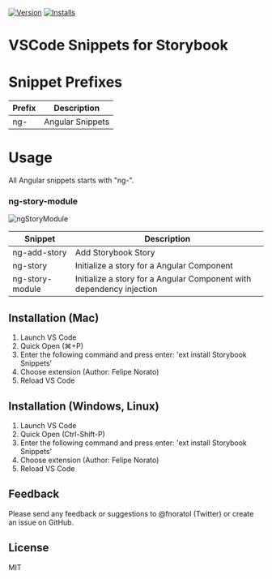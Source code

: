 [![Version](https://vsmarketplacebadge.apphb.com/version/norato.storybook-snippets.svg)](https://marketplace.visualstudio.com/items?itemName=norato.storybook-snippets)
[![Installs](https://vsmarketplacebadge.apphb.com/installs-short/norato.storybook-snippets.svg)](https://marketplace.visualstudio.com/items?itemName=norato.storybook-snippets)

# VSCode Snippets for Storybook

# Snippet Prefixes

| Prefix | Description |
| ------- | ----------|
| ng- | Angular Snippets |

# Usage

All Angular snippets starts with "ng-".

### ng-story-module

![ngStoryModule](https://github.com/norato/storybook-snippets/raw/master/images/ngStoryModule.gif)

| Snippet | Description |
| ------- | ----------|
| ng-add-story | Add Storybook Story |
| ng-story | Initialize a story for a Angular Component |
| ng-story-module | Initialize a story for a Angular Component with dependency injection |

## Installation (Mac)

1. Launch VS Code 
2. Quick Open (⌘+P)
3. Enter the following command and press enter: 'ext install Storybook Snippets'
4. Choose extension (Author: Felipe Norato)
5. Reload VS Code 


## Installation (Windows, Linux)

1. Launch VS Code 
2. Quick Open (Ctrl-Shift-P)
3. Enter the following command and press enter: 'ext install Storybook Snippets'
4. Choose extension (Author: Felipe Norato)
5. Reload VS Code 

## Feedback

Please send any feedback or suggestions to @fnoratol (Twitter) or create an issue on GitHub.

## License

MIT